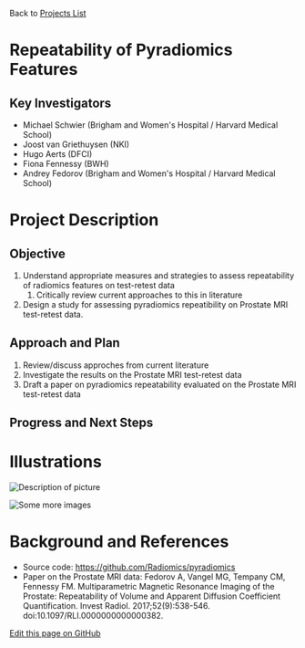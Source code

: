 Back to [Projects List](../../README.md#ProjectsList)

# Repeatability of Pyradiomics Features

## Key Investigators

- Michael Schwier (Brigham and Women's Hospital / Harvard Medical School)
- Joost van Griethuysen (NKI)
- Hugo Aerts (DFCI)
- Fiona Fennessy (BWH)
- Andrey Fedorov (Brigham and Women's Hospital / Harvard Medical School)

# Project Description

## Objective

1. Understand appropriate measures and strategies to assess repeatability of radiomics features on test-retest data
    1. Critically review current approaches to this in literature
2. Design a study for assessing pyradiomics repeatibility on Prostate MRI test-retest data.

## Approach and Plan

1. Review/discuss approches from current literature 
2. Investigate the results on the Prostate MRI test-retest data
3. Draft a paper on pyradiomics repeatability evaluated on the Prostate MRI test-retest data

## Progress and Next Steps

<!--Describe progress and next steps in a few bullet points as you are making progress.-->

# Illustrations

<!--Add pictures and links to videos that demonstrate what has been accomplished.-->

![Description of picture](Example2.jpg)

![Some more images](Example2.jpg)

# Background and References

<!--Use this space for information that may help people better understand your project, like links to papers, source code, or data.-->

- Source code: https://github.com/Radiomics/pyradiomics
- Paper on the Prostate MRI data: Fedorov A, Vangel MG, Tempany CM, Fennessy FM. Multiparametric Magnetic Resonance Imaging of the Prostate: Repeatability of Volume and Apparent Diffusion Coefficient Quantification. Invest Radiol. 2017;52(9):538-546. doi:10.1097/RLI.0000000000000382.

<!--Link for editing page when displayed in GitHub pages-->
<a href="{{site.github.repository_url}}/edit/master/{{page.path}}">Edit this page on GitHub</a>

